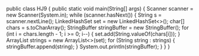 public class HJ9 {
    public static void main(String[] args) {
        Scanner scanner = new Scanner(System.in);
        while (scanner.hasNext()) {
            String s = scanner.nextLine();
            LinkedHashSet<String> set = new LinkedHashSet<>();
            char[] chars = s.toCharArray();
            StringBuffer stringBuffer = new StringBuffer();
            for (int i = chars.length - 1; i >= 0; i--) {
                set.add(String.valueOf(chars[i]));
            }
            ArrayList<String> strings = new ArrayList<>(set);
            for (String string : strings) {
                stringBuffer.append(string);
            }
            System.out.println(stringBuffer);
        }
    }
}
